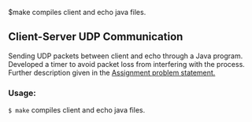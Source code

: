 $make 
compiles client and echo java files.

## Client-Server UDP Communication

Sending UDP packets between client and echo through a Java program. Developed a timer to avoid packet loss from interfering with the process. Further description given in the [Assignment problem statement.](https://github.com/udayinbiswas/Computer-Networks/blob/master/Client-Server%20UDP%20Communication/hw1.pdf)

### Usage:
`$ make` compiles client and echo java files.

